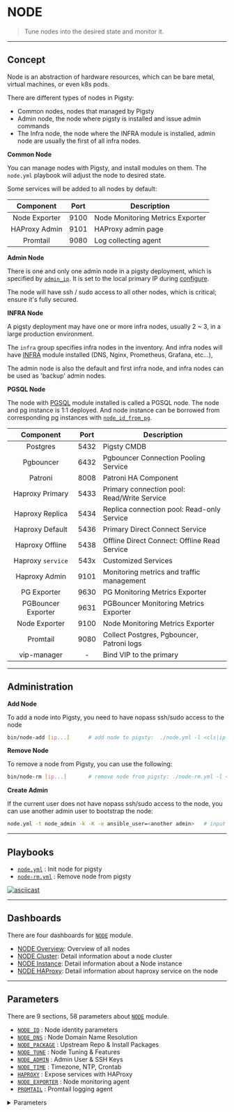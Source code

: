 # NODE

> Tune nodes into the desired state and monitor it.


----------------

## Concept

Node is an abstraction of hardware resources, which can be bare metal, virtual machines, or even k8s pods.

There are different types of nodes in Pigsty:

* Common nodes, nodes that managed by Pigsty
* Admin node, the node where pigsty is installed and issue admin commands
* The Infra node, the node where the INFRA module is installed, admin node are usually the first of all infra nodes.


**Common Node**

You can manage nodes with Pigsty, and install modules on them. The `node.yml` playbook will adjust the node to desired state.

Some services will be added to all nodes by default:

|   Component   | Port | Description                      |
|:-------------:|:----:|----------------------------------|
| Node Exporter | 9100 | Node Monitoring Metrics Exporter |
| HAProxy Admin | 9101 | HAProxy admin page               |
|   Promtail    | 9080 | Log collecting agent             |


**Admin Node**

There is one and only one admin node in a pigsty deployment, which is specified by [`admin_ip`](PARAM#admin_ip). It is set to the local primary IP during [configure](INSTALL#configure).

The node will have ssh / sudo access to all other nodes, which is critical; ensure it's fully secured.

**INFRA Node**

A pigsty deployment may have one or more infra nodes, usually 2 ~ 3, in a large production environment.

The `infra` group specifies infra nodes in the inventory. And infra nodes will have [INFRA](INFRA) module installed (DNS, Nginx, Prometheus, Grafana, etc...),

The admin node is also the default and first infra node, and infra nodes can be used as 'backup' admin nodes.

**PGSQL Node**

The node with [PGSQL](PGSQL) module installed is called a PGSQL node. The node and pg instance is 1:1 deployed. And node instance can be borrowed from corresponding pg instances with [`node_id_from_pg`](PARAM#node_id_from_pg).

|     Component      | Port | Description                                  |
|:------------------:|:----:|----------------------------------------------|
|      Postgres      | 5432 | Pigsty CMDB                                  |
|     Pgbouncer      | 6432 | Pgbouncer Connection Pooling Service         |
|      Patroni       | 8008 | Patroni HA Component                         |
|  Haproxy Primary   | 5433 | Primary connection pool: Read/Write Service  |
|  Haproxy Replica   | 5434 | Replica connection pool: Read-only Service   |
|  Haproxy Default   | 5436 | Primary Direct Connect Service               |
|  Haproxy Offline   | 5438 | Offline Direct Connect: Offline Read Service |
| Haproxy `service`  | 543x | Customized Services                          |
|   Haproxy Admin    | 9101 | Monitoring metrics and traffic management    |
|    PG Exporter     | 9630 | PG Monitoring Metrics Exporter               |
| PGBouncer Exporter | 9631 | PGBouncer Monitoring Metrics Exporter        |
|   Node Exporter    | 9100 | Node Monitoring Metrics Exporter             |
|      Promtail      | 9080 | Collect Postgres, Pgbouncer, Patroni logs    |
|    vip-manager     |  -   | Bind VIP to the primary                      |



----------------

## Administration

**Add Node**

To add a node into Pigsty, you need to have nopass ssh/sudo access to the node 

```bash
bin/node-add [ip...]      # add node to pigsty:  ./node.yml -l <cls|ip|group>
```

**Remove Node**

To remove a node from Pigsty, you can use the following:

```bash
bin/node-rm [ip...]       # remove node from pigsty: ./node-rm.yml -l <cls|ip|group>
```

**Create Admin**

If the current user does not have nopass ssh/sudo access to the node, you can use another admin user to bootstrap the node:

```bash
node.yml -t node_admin -k -K -e ansible_user=<another admin>   # input ssh/sudo password for another admin 
```




----------------

## Playbooks

* [`node.yml`](https://github.com/vonng/pigsty/blob/master/node.yml) : Init node for pigsty
* [`node-rm.yml`](https://github.com/vonng/pigsty/blob/master/node-rm.yml) : Remove node from pigsty

[![asciicast](https://asciinema.org/a/568807.svg)](https://asciinema.org/a/568807)



----------------

## Dashboards

There are four dashboards for [`NODE`](NODE) module.

- [NODE Overview](http://demo.pigsty.cc/d/node-overview): Overview of all nodes
- [NODE Cluster](http://demo.pigsty.cc/d/node-cluster): Detail information about a node cluster
- [NODE Instance](http://demo.pigsty.cc/d/node-instance): Detail information about a Node instance
- [NODE HAProxy](http://demo.pigsty.cc/d/node-haproxy): Detail information about haproxy service on the node 



----------------

## Parameters

There are 9 sections, 58 parameters about [`NODE`](PARAM#node) module.


- [`NODE_ID`](PARAM#node_id)             : Node identity parameters        
- [`NODE_DNS`](PARAM#node_dns)           : Node Domain Name Resolution     
- [`NODE_PACKAGE`](PARAM#node_package)   : Upstream Repo & Install Packages
- [`NODE_TUNE`](PARAM#node_tune)         : Node Tuning & Features          
- [`NODE_ADMIN`](PARAM#node_admin)       : Admin User & SSH Keys           
- [`NODE_TIME`](PARAM#node_time)         : Timezone, NTP, Crontab          
- [`HAPROXY`](PARAM#haproxy)             : Expose services with HAProxy    
- [`NODE_EXPORTER`](PARAM#node_exporter) : Node monitoring agent           
- [`PROMTAIL`](PARAM#promtail)           : Promtail logging agent          


<details><summary>Parameters</summary>

| Parameter                                                  | Section                                |   Type    | Level | Comment                                                     |
|------------------------------------------------------------|----------------------------------------|:---------:|:-----:|-------------------------------------------------------------|
| [`nodename`](PARAM#nodename)                               | [`NODE_ID`](PARAM#node_id)             |  string   |   I   | node instance identity, use hostname if missing, optional   |
| [`node_cluster`](PARAM#node_cluster)                       | [`NODE_ID`](PARAM#node_id)             |  string   |   C   | node cluster identity, use 'nodes' if missing, optional     |
| [`nodename_overwrite`](PARAM#nodename_overwrite)           | [`NODE_ID`](PARAM#node_id)             |   bool    |   C   | overwrite node's hostname with nodename?                    |
| [`nodename_exchange`](PARAM#nodename_exchange)             | [`NODE_ID`](PARAM#node_id)             |   bool    |   C   | exchange nodename among play hosts?                         |
| [`node_id_from_pg`](PARAM#node_id_from_pg)                 | [`NODE_ID`](PARAM#node_id)             |   bool    |   C   | use postgres identity as node identity if applicable?       |
| [`node_default_etc_hosts`](PARAM#node_default_etc_hosts)   | [`NODE_DNS`](PARAM#node_dns)           | string[]  |   G   | static dns records in `/etc/hosts`                          |
| [`node_etc_hosts`](PARAM#node_etc_hosts)                   | [`NODE_DNS`](PARAM#node_dns)           | string[]  |   C   | extra static dns records in `/etc/hosts`                    |
| [`node_dns_method`](PARAM#node_dns_method)                 | [`NODE_DNS`](PARAM#node_dns)           |   enum    |   C   | how to handle dns servers: add,none,overwrite               |
| [`node_dns_servers`](PARAM#node_dns_servers)               | [`NODE_DNS`](PARAM#node_dns)           | string[]  |   C   | dynamic nameserver in `/etc/resolv.conf`                    |
| [`node_dns_options`](PARAM#node_dns_options)               | [`NODE_DNS`](PARAM#node_dns)           | string[]  |   C   | dns resolv options in `/etc/resolv.conf`                    |
| [`node_repo_method`](PARAM#node_repo_method)               | [`NODE_PACKAGE`](PARAM#node_package)   |   enum    |  C/A  | how to setup node repo: none,local,public,both              |
| [`node_repo_remove`](PARAM#node_repo_remove)               | [`NODE_PACKAGE`](PARAM#node_package)   |   bool    |  C/A  | remove existing repo on node?                               |
| [`node_repo_local_urls`](PARAM#node_repo_local_urls)       | [`NODE_PACKAGE`](PARAM#node_package)   | string[]  |   C   | local repo url, if node_repo_method = local,both            |
| [`node_packages`](PARAM#node_packages)                     | [`NODE_PACKAGE`](PARAM#node_package)   | string[]  |   C   | packages to be installed current nodes                      |
| [`node_default_packages`](PARAM#node_default_packages)     | [`NODE_PACKAGE`](PARAM#node_package)   | string[]  |   G   | default packages to be installed on all nodes               |
| [`node_disable_firewall`](PARAM#node_disable_firewall)     | [`NODE_TUNE`](PARAM#node_tune)         |   bool    |   C   | disable node firewall? true by default                      |
| [`node_disable_selinux`](PARAM#node_disable_selinux)       | [`NODE_TUNE`](PARAM#node_tune)         |   bool    |   C   | disable node selinux? true by default                       |
| [`node_disable_numa`](PARAM#node_disable_numa)             | [`NODE_TUNE`](PARAM#node_tune)         |   bool    |   C   | disable node numa, reboot required                          |
| [`node_disable_swap`](PARAM#node_disable_swap)             | [`NODE_TUNE`](PARAM#node_tune)         |   bool    |   C   | disable node swap, use with caution                         |
| [`node_static_network`](PARAM#node_static_network)         | [`NODE_TUNE`](PARAM#node_tune)         |   bool    |   C   | preserve dns resolver settings after reboot                 |
| [`node_disk_prefetch`](PARAM#node_disk_prefetch)           | [`NODE_TUNE`](PARAM#node_tune)         |   bool    |   C   | setup disk prefetch on HDD to increase performance          |
| [`node_kernel_modules`](PARAM#node_kernel_modules)         | [`NODE_TUNE`](PARAM#node_tune)         | string[]  |   C   | kernel modules to be enabled on this node                   |
| [`node_hugepage_count`](PARAM#node_hugepage_count)         | [`NODE_TUNE`](PARAM#node_tune)         |    int    |   C   | number of 2MB hugepage, take precedence over ratio          |
| [`node_hugepage_ratio`](PARAM#node_hugepage_ratio)         | [`NODE_TUNE`](PARAM#node_tune)         |   float   |   C   | node mem hugepage ratio, 0 disable it by default            |
| [`node_overcommit_ratio`](PARAM#node_overcommit_ratio)     | [`NODE_TUNE`](PARAM#node_tune)         |    int    |   C   | node mem overcommit ratio (50-100), 0 disable it by default |
| [`node_tune`](PARAM#node_tune)                             | [`NODE_TUNE`](PARAM#node_tune)         |   enum    |   C   | node tuned profile: none,oltp,olap,crit,tiny                |
| [`node_sysctl_params`](PARAM#node_sysctl_params)           | [`NODE_TUNE`](PARAM#node_tune)         |   dict    |   C   | sysctl parameters in k:v format in addition to tuned        |
| [`node_data`](PARAM#node_data)                             | [`NODE_ADMIN`](PARAM#node_admin)       |   path    |   C   | node main data directory, `/data` by default                |
| [`node_admin_enabled`](PARAM#node_admin_enabled)           | [`NODE_ADMIN`](PARAM#node_admin)       |   bool    |   C   | create a admin user on target node?                         |
| [`node_admin_uid`](PARAM#node_admin_uid)                   | [`NODE_ADMIN`](PARAM#node_admin)       |    int    |   C   | uid and gid for node admin user                             |
| [`node_admin_username`](PARAM#node_admin_username)         | [`NODE_ADMIN`](PARAM#node_admin)       | username  |   C   | name of node admin user, `dba` by default                   |
| [`node_admin_ssh_exchange`](PARAM#node_admin_ssh_exchange) | [`NODE_ADMIN`](PARAM#node_admin)       |   bool    |   C   | exchange admin ssh key among node cluster                   |
| [`node_admin_pk_current`](PARAM#node_admin_pk_current)     | [`NODE_ADMIN`](PARAM#node_admin)       |   bool    |   C   | add current user's ssh pk to admin authorized_keys          |
| [`node_admin_pk_list`](PARAM#node_admin_pk_list)           | [`NODE_ADMIN`](PARAM#node_admin)       | string[]  |   C   | ssh public keys to be added to admin user                   |
| [`node_timezone`](PARAM#node_timezone)                     | [`NODE_TIME`](PARAM#node_time)         |  string   |   C   | setup node timezone, empty string to skip                   |
| [`node_ntp_enabled`](PARAM#node_ntp_enabled)               | [`NODE_TIME`](PARAM#node_time)         |   bool    |   C   | enable chronyd time sync service?                           |
| [`node_ntp_servers`](PARAM#node_ntp_servers)               | [`NODE_TIME`](PARAM#node_time)         | string[]  |   C   | ntp servers in `/etc/chrony.conf`                           |
| [`node_crontab_overwrite`](PARAM#node_crontab_overwrite)   | [`NODE_TIME`](PARAM#node_time)         |   bool    |   C   | overwrite or append to `/etc/crontab`?                      |
| [`node_crontab`](PARAM#node_crontab)                       | [`NODE_TIME`](PARAM#node_time)         | string[]  |   C   | crontab entries in `/etc/crontab`                           |
| [`haproxy_enabled`](PARAM#haproxy_enabled)                 | [`HAPROXY`](PARAM#haproxy)             |   bool    |   C   | enable haproxy on this node?                                |
| [`haproxy_clean`](PARAM#haproxy_clean)                     | [`HAPROXY`](PARAM#haproxy)             |   bool    | G/C/A | cleanup all existing haproxy config?                        |
| [`haproxy_reload`](PARAM#haproxy_reload)                   | [`HAPROXY`](PARAM#haproxy)             |   bool    |   A   | reload haproxy after config?                                |
| [`haproxy_auth_enabled`](PARAM#haproxy_auth_enabled)       | [`HAPROXY`](PARAM#haproxy)             |   bool    |   G   | enable authentication for haproxy admin page                |
| [`haproxy_admin_username`](PARAM#haproxy_admin_username)   | [`HAPROXY`](PARAM#haproxy)             | username  |   G   | haproxy admin username, `admin` by default                  |
| [`haproxy_admin_password`](PARAM#haproxy_admin_password)   | [`HAPROXY`](PARAM#haproxy)             | password  |   G   | haproxy admin password, `pigsty` by default                 |
| [`haproxy_exporter_port`](PARAM#haproxy_exporter_port)     | [`HAPROXY`](PARAM#haproxy)             |   port    |   C   | haproxy admin/exporter port, 9101 by default                |
| [`haproxy_client_timeout`](PARAM#haproxy_client_timeout)   | [`HAPROXY`](PARAM#haproxy)             | interval  |   C   | client side connection timeout, 24h by default              |
| [`haproxy_server_timeout`](PARAM#haproxy_server_timeout)   | [`HAPROXY`](PARAM#haproxy)             | interval  |   C   | server side connection timeout, 24h by default              |
| [`haproxy_services`](PARAM#haproxy_services)               | [`HAPROXY`](PARAM#haproxy)             | service[] |   C   | list of haproxy service to be exposed on node               |
| [`node_exporter_enabled`](PARAM#node_exporter_enabled)     | [`NODE_EXPORTER`](PARAM#node_exporter) |   bool    |   C   | setup node_exporter on this node?                           |
| [`node_exporter_port`](PARAM#node_exporter_port)           | [`NODE_EXPORTER`](PARAM#node_exporter) |   port    |   C   | node exporter listen port, 9100 by default                  |
| [`node_exporter_options`](PARAM#node_exporter_options)     | [`NODE_EXPORTER`](PARAM#node_exporter) |    arg    |   C   | extra server options for node_exporter                      |
| [`promtail_enabled`](PARAM#promtail_enabled)               | [`PROMTAIL`](PARAM#promtail)           |   bool    |   C   | enable promtail logging collector?                          |
| [`promtail_clean`](PARAM#promtail_clean)                   | [`PROMTAIL`](PARAM#promtail)           |   bool    |  G/A  | purge existing promtail status file during init?            |
| [`promtail_port`](PARAM#promtail_port)                     | [`PROMTAIL`](PARAM#promtail)           |   port    |   C   | promtail listen port, 9080 by default                       |
| [`promtail_positions`](PARAM#promtail_positions)           | [`PROMTAIL`](PARAM#promtail)           |   path    |   C   | promtail position status file path                          |

</details>